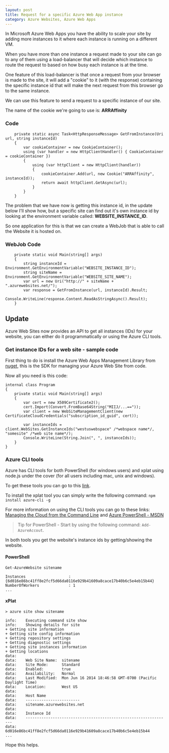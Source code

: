 ```yaml
---
layout: post
title: Request for a specific Azure Web App instance
category: Azure Websites, Azure Web Apps
---
```


In Microsoft Azure Web Apps you have the ability to scale your site by adding more instances to it where each instance is running on a different VM.

When you have more than one instance a request made to your site can go to any of them using a load-balancer that will decide which instance to route the request to based on how busy each instance is at the time.

One feature of this load-balancer is that once a request from your browser is made to the site, it will add a "cookie" to it (with the response) containing the specific instance id that will make the next request from this browser go to the same instance.

We can use this feature to send a request to a specific instance of our site.

The name of the cookie we're going to use is: **ARRAffinity**

### Code ###

        private static async Task<HttpResponseMessage> GetFromInstance(Uri url, string instanceId)
        {
            var cookieContainer = new CookieContainer();
            using (var handler = new HttpClientHandler() { CookieContainer = cookieContainer })
            {
                using (var httpClient = new HttpClient(handler))
                {
                    cookieContainer.Add(url, new Cookie("ARRAffinity", instanceId));
                    return await httpClient.GetAsync(url);
                }
            }
        }


The problem that we have now is getting this instance id, in the update below I'll show how, but a specific site can find out it's own instance id by looking at the environment variable called: **WEBSITE\_INSTANCE\_ID**.

So one application for this is that we can create a WebJob that is able to call the Website it is hosted on.

### WebJob Code ###

        private static void Main(string[] args)
        {
            string instanceId = Environment.GetEnvironmentVariable("WEBSITE_INSTANCE_ID");
            string siteName = Environment.GetEnvironmentVariable("WEBSITE_SITE_NAME");
            var url = new Uri("http://" + siteName + ".azurewebsites.net/");
            var response = GetFromInstance(url, instanceId).Result;
            Console.WriteLine(response.Content.ReadAsStringAsync().Result);
        }


## Update ##

Azure Web Sites now provides an API to get all instances (IDs) for your website, you can either do it programmatically or using the Azure CLI tools.

### Get instance IDs for a web site - sample code ###

First thing to do is install the Azure Web Apps Management Library from [nuget](http://www.nuget.org/packages/Microsoft.WindowsAzure.Management.WebSites/ "nuget"), this is the SDK for managing your Azure Web Site from code.

Now all you need is this code:

    internal class Program
    {
        private static void Main(string[] args)
        {
            var cert = new X509Certificate2();
            cert.Import(Convert.FromBase64String("MIIJ/...=="));
            var client = new WebSiteManagementClient(new CertificateCloudCredentials("subscription_id_guid", cert));

            var instanceIds = client.WebSites.GetInstanceIds("westuswebspace" /*webspace name*/, "somesite" /*web site name*/);
            Console.WriteLine(String.Join(", ", instanceIds));
        }
    }


### Azure CLI tools ###

Azure has CLI tools for both PowerShell (for windows users) and xplat using node.js under the cover (for all users including mac, unix and windows).

To get these tools you can go to this [link](http://azure.microsoft.com/en-us/downloads/).

To install the xplat tool you can simply write the following command: `npm install azure-cli -g`

For more information on using the CLI tools you can go to these links:
[Managing the Cloud from the Command Line](http://www.hanselman.com/blog/ManagingTheCloudFromTheCommandLine.aspx) and [Azure PowerShell - MSDN](http://msdn.microsoft.com/en-us/library/azure/jj156055.aspx)

> Tip for PowerShell - Start by using the following command: `Add-AzureAccout`.

In both tools you get the website's instance ids by getting/showing the website.

#### PowerShell ####


    Get-AzureWebsite sitename

    Instances                   : {6d016e86bc41ff8e2fcf5d66da0116e929b41609a8cace17b40b6c5e4eb15b44}
    NumberOfWorkers             : 1
    ...


#### xPlat ####


    > azure site show sitename

    info:    Executing command site show
    info:    Showing details for site
    + Getting site information
    + Getting site config information
    + Getting repository settings
    + Getting diagnostic settings
    + Getting site instances information
    + Getting locations
    data:
    data:    Web Site Name:  sitename
    data:    Site Mode:      Standard
    data:    Enabled:        true
    data:    Availability:   Normal
    data:    Last Modified:  Mon Jun 16 2014 18:46:58 GMT-0700 (Pacific Daylight Time)
    data:    Location:       West US
    data:
    data:    Host Name
    data:    ------------------------
    data:    sitename.azurewebsites.net
    data:
    data:    Instance Id
    data:    ----------------------------------------------------------------
    data:    6d016e86bc41ff8e2fcf5d66da0116e929b41609a8cace17b40b6c5e4eb15b44
    ...



Hope this helps.
